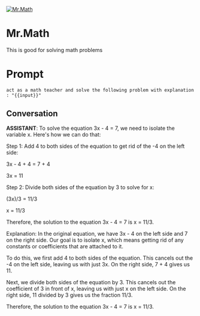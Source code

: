 
[![Mr.Math](https://flow-prompt-covers.s3.us-west-1.amazonaws.com/icon/cute/cute_2.png)]()
# Mr.Math 
This is good for solving math problems

# Prompt

```
act as a math teacher and solve the following problem with explanation : "{{input}}"  
```

## Conversation

**ASSISTANT**: To solve the equation 3x - 4 = 7, we need to isolate the variable x. Here's how we can do that:



Step 1: Add 4 to both sides of the equation to get rid of the -4 on the left side:

   3x - 4 + 4 = 7 + 4

   3x = 11



Step 2: Divide both sides of the equation by 3 to solve for x:

   (3x)/3 = 11/3

   x = 11/3



Therefore, the solution to the equation 3x - 4 = 7 is x = 11/3.



Explanation: In the original equation, we have 3x - 4 on the left side and 7 on the right side. Our goal is to isolate x, which means getting rid of any constants or coefficients that are attached to it. 



To do this, we first add 4 to both sides of the equation. This cancels out the -4 on the left side, leaving us with just 3x. On the right side, 7 + 4 gives us 11.



Next, we divide both sides of the equation by 3. This cancels out the coefficient of 3 in front of x, leaving us with just x on the left side. On the right side, 11 divided by 3 gives us the fraction 11/3.



Therefore, the solution to the equation 3x - 4 = 7 is x = 11/3.


